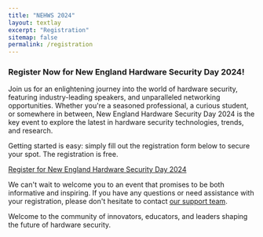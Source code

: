 ```yaml
---
title: "NEHWS 2024"
layout: textlay
excerpt: "Registration"
sitemap: false
permalink: /registration
---
```


### **Register Now for New England Hardware Security Day 2024!** ###

Join us for an enlightening journey into the world of hardware security, featuring industry-leading speakers, and unparalleled networking opportunities. Whether you're a seasoned professional, a curious student, or somewhere in between, New England Hardware Security Day 2024 is the key event to explore the latest in hardware security technologies, trends, and research.

Getting started is easy: simply fill out the registration form below to secure your spot. The registration is free.

[Register for New England Hardware Security Day 2024](https://docs.google.com/forms/d/e/1FAIpQLSdEJoQtIVvkzBG98MmcmSprJwX9ac-ktbj_0CeBhEPmI75sXg/viewform)

We can't wait to welcome you to an event that promises to be both informative and inspiring. If you have any questions or need assistance with your registration, please don't hesitate to contact [our support team](mailto:contact@nehws.org).

Welcome to the community of innovators, educators, and leaders shaping the future of hardware security.